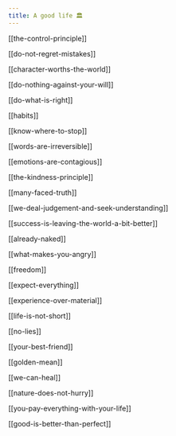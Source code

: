 ```yaml
---
title: A good life 🏛️ 
---
```



[[the-control-principle]]

[[do-not-regret-mistakes]]


[[character-worths-the-world]]


[[do-nothing-against-your-will]]


[[do-what-is-right]]


[[habits]]

[[know-where-to-stop]]


[[words-are-irreversible]]



[[emotions-are-contagious]]


[[the-kindness-principle]]



[[many-faced-truth]]


[[we-deal-judgement-and-seek-understanding]]



[[success-is-leaving-the-world-a-bit-better]]


[[already-naked]]


[[what-makes-you-angry]]


[[freedom]]


[[expect-everything]]



[[experience-over-material]]


[[life-is-not-short]]



[[no-lies]]

[[your-best-friend]]

[[golden-mean]]

[[we-can-heal]]


[[nature-does-not-hurry]]

[[you-pay-everything-with-your-life]]

[[good-is-better-than-perfect]]

